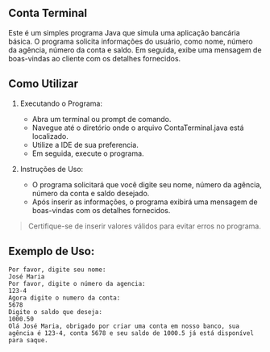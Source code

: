 ## Conta Terminal

Este é um simples programa Java que simula uma aplicação bancária básica. O programa solicita informações do usuário, como nome, número da agência, número da conta e saldo. Em seguida, exibe uma mensagem de boas-vindas ao cliente com os detalhes fornecidos.

## Como Utilizar

1. Executando o Programa:

    - Abra um terminal ou prompt de comando.
    - Navegue até o diretório onde o arquivo ContaTerminal.java está localizado.
    - Utilize a IDE de sua preferencia.
    - Em seguida, execute o programa.

2. Instruções de Uso:

    - O programa solicitará que você digite seu nome, número da agência, número da conta e saldo desejado.
    - Após inserir as informações, o programa exibirá uma mensagem de boas-vindas com os detalhes fornecidos.

> Certifique-se de inserir valores válidos para evitar erros no programa.

## Exemplo de Uso:
```
Por favor, digite seu nome:
José Maria
Por favor, digite o número da agencia:
123-4
Agora digite o numero da conta:
5678
Digite o saldo que deseja:
1000.50
Olá José Maria, obrigado por criar uma conta em nosso banco, sua agência é 123-4, conta 5678 e seu saldo de 1000.5 já está disponível para saque.

```

